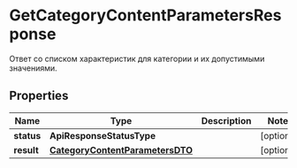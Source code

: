 

# GetCategoryContentParametersResponse

Ответ со списком характеристик для категории и их допустимыми значениями.

## Properties

| Name | Type | Description | Notes |
|------------ | ------------- | ------------- | -------------|
|**status** | **ApiResponseStatusType** |  |  [optional] |
|**result** | [**CategoryContentParametersDTO**](CategoryContentParametersDTO.md) |  |  [optional] |



